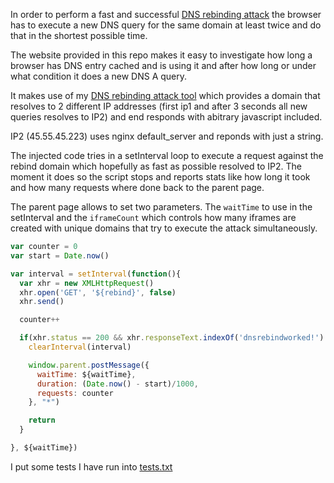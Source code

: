In order to perform a fast and successful [DNS rebinding attack](https://github.com/h43z/dns-rebinding-tool)
the browser has to execute a new DNS query for the same domain at least twice
and do that in the shortest possible time.

The website provided in this repo makes it easy to investigate how long a browser
has DNS entry cached and is using it and after how long or under what
condition it does a new DNS A query.

It makes use of my [DNS rebinding attack tool](https://github.com/h43z/dns-rebinding-tool)
which provides a domain that resolves to 2 different IP addresses (first ip1 and
after 3 seconds all new queries resolves to IP2) and end responds with abitrary javascript included.

IP2 (45.55.45.223) uses nginx default_server and reponds with just a string.

The injected code tries in a setInterval loop to execute a request against the
rebind domain which hopefully as fast as possible resolved to IP2.
The moment it does so the script stops and reports stats like
how long it took and how many requests where done back to the parent page.

The parent page allows to set two parameters. The `waitTime` to use in the
setInterval and the `iframeCount` which controls how many iframes are created
with unique domains that try to execute the attack simultaneously.

```javascript
var counter = 0
var start = Date.now()

var interval = setInterval(function(){
  var xhr = new XMLHttpRequest()
  xhr.open('GET', '${rebind}', false)
  xhr.send()

  counter++

  if(xhr.status == 200 && xhr.responseText.indexOf('dnsrebindworked!') >= 0){
    clearInterval(interval)

    window.parent.postMessage({
      waitTime: ${waitTime},
      duration: (Date.now() - start)/1000,
      requests: counter
    }, "*")

    return
  }

}, ${waitTime})

```

I put some tests I have run into [tests.txt](https://github.com/h43z/dns-cache-eviction/blob/master/tests.txt)

